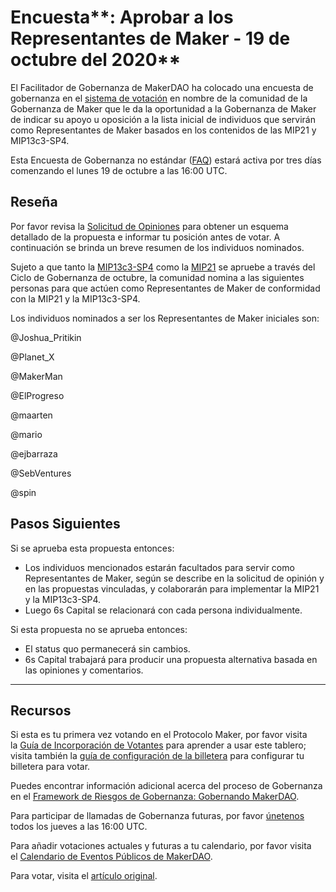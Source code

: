 ﻿# Encuesta**: Aprobar a los Representantes de Maker - 19 de octubre del 2020**

El Facilitador de Gobernanza de MakerDAO ha colocado una encuesta de gobernanza en el [sistema de votación](https://vote.makerdao.com/polling) en nombre de la comunidad de la Gobernanza de Maker que le da la oportunidad a la Gobernanza de Maker de indicar su apoyo u oposición a la lista inicial de individuos que servirán como Representantes de Maker basados en los contenidos de las MIP21 y MIP13c3-SP4.

Esta Encuesta de Gobernanza no estándar ([FAQ](https://community-development.makerdao.com/makerdao-mcd-faqs/faqs#governance)) estará activa por tres días comenzando el lunes 19 de octubre a las 16:00 UTC.

## **Reseña**

Por favor revisa la [Solicitud de Opiniones](https://forum.makerdao.com/t/signal-request-approve-maker-representatives-as-an-oversight-role-for-real-world-assets-october-2020/4656) para obtener un esquema detallado de la propuesta e informar tu posición antes de votar. A continuación se brinda un breve resumen de los individuos nominados.

Sujeto a que tanto la [MIP13c3-SP4](https://forum.makerdao.com/t/mip13c3-sp4-declaration-of-intent-commercial-points-off-chain-asset-backed-lender-to-onboard-real-world-assets-as-collateral-for-a-dai-loan/3914) como la [MIP21](https://forum.makerdao.com/t/mip21-real-world-assets-off-chain-asset-backed-lender/3917) se apruebe a través del Ciclo de Gobernanza de octubre, la comunidad nomina a las siguientes personas para que actúen como Representantes de Maker de conformidad con la MIP21 y la MIP13c3-SP4.

Los individuos nominados a ser los Representantes de Maker iniciales son:

@Joshua_Pritikin

@Planet_X

@MakerMan

@ElProgreso

@maarten

@mario

@ejbarraza

@SebVentures

@spin

## Pasos Siguientes

Si se aprueba esta propuesta entonces:

- Los individuos mencionados estarán facultados para servir como Representantes de Maker, según se describe en la solicitud de opinión y en las propuestas vinculadas, y colaborarán para implementar la MIP21 y la MIP13c3-SP4.
- Luego 6s Capital se relacionará con cada persona individualmente.

Si esta propuesta no se aprueba entonces:

- El status quo permanecerá sin cambios.
- 6s Capital trabajará para producir una propuesta alternativa basada en las opiniones y comentarios.

---

## **Recursos**

Si esta es tu primera vez votando en el Protocolo Maker, por favor visita la [Guía de Incorporación de Votantes](https://community-development.makerdao.com/onboarding/voter-onboarding) para aprender a usar este tablero; visita también la [guía de configuración de la billetera](https://community-development.makerdao.com/en/learn/governance/voting-setup/)  para configurar tu billetera para votar.

Puedes encontrar información adicional acerca del proceso de Gobernanza en el [Framework de Riesgos de Gobernanza: Gobernando MakerDAO](https://community-development.makerdao.com/governance/governance-risk-framework).

Para participar de llamadas de Gobernanza futuras, por favor [únetenos](https://community-development.makerdao.com/governance/governance-and-risk-meetings) todos los jueves a las 16:00 UTC.

Para añadir votaciones actuales y futuras a tu calendario, por favor visita el [Calendario de Eventos Públicos de MakerDAO](https://calendar.google.com/calendar/embed?src=makerdao.com_3efhm2ghipksegl009ktniomdk%40group.calendar.google.com&ctz=America%2FLos_Angeles).

Para votar, visita el [artículo original](https://github.com/makerdao/community/blob/master/governance/polls/Proposal%20-%20Approve%20Maker%20Representatives%20-%20October%2019,%202020.md).